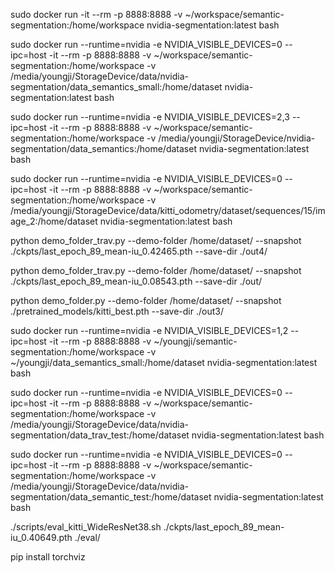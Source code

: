 sudo docker run -it --rm -p 8888:8888 -v ~/workspace/semantic-segmentation:/home/workspace nvidia-segmentation:latest bash

sudo docker run --runtime=nvidia -e NVIDIA_VISIBLE_DEVICES=0 --ipc=host -it --rm -p 8888:8888 -v ~/workspace/semantic-segmentation:/home/workspace -v /media/youngji/StorageDevice/data/nvidia-segmentation/data_semantics_small:/home/dataset  nvidia-segmentation:latest bash

sudo docker run --runtime=nvidia -e NVIDIA_VISIBLE_DEVICES=2,3 --ipc=host -it --rm -p 8888:8888 -v ~/workspace/semantic-segmentation:/home/workspace -v /media/youngji/StorageDevice/nvidia-segmentation/data_semantics:/home/dataset  nvidia-segmentation:latest bash

sudo docker run --runtime=nvidia -e NVIDIA_VISIBLE_DEVICES=0 --ipc=host -it --rm -p 8888:8888 -v ~/workspace/semantic-segmentation:/home/workspace -v /media/youngji/StorageDevice/data/kitti_odometry/dataset/sequences/15/image_2:/home/dataset  nvidia-segmentation:latest bash

python demo_folder_trav.py --demo-folder /home/dataset/ --snapshot ./ckpts/last_epoch_89_mean-iu_0.42465.pth --save-dir ./out4/

python demo_folder_trav.py --demo-folder /home/dataset/ --snapshot ./ckpts/last_epoch_89_mean-iu_0.08543.pth --save-dir ./out/

python demo_folder.py --demo-folder /home/dataset/ --snapshot ./pretrained_models/kitti_best.pth --save-dir ./out3/

sudo docker run --runtime=nvidia -e NVIDIA_VISIBLE_DEVICES=1,2 --ipc=host -it --rm -p 8888:8888 -v ~/youngji/semantic-segmentation:/home/workspace -v ~/youngji/data_semantics_small:/home/dataset  nvidia-segmentation:latest bash

sudo docker run --runtime=nvidia -e NVIDIA_VISIBLE_DEVICES=0 --ipc=host -it --rm -p 8888:8888 -v ~/workspace/semantic-segmentation:/home/workspace -v /media/youngji/StorageDevice/data/nvidia-segmentation/data_trav_test:/home/dataset  nvidia-segmentation:latest bash

sudo docker run --runtime=nvidia -e NVIDIA_VISIBLE_DEVICES=0 --ipc=host -it --rm -p 8888:8888 -v ~/workspace/semantic-segmentation:/home/workspace -v /media/youngji/StorageDevice/data/nvidia-segmentation/data_semantic_test:/home/dataset  nvidia-segmentation:latest bash

./scripts/eval_kitti_WideResNet38.sh ./ckpts/last_epoch_89_mean-iu_0.40649.pth ./eval/

pip install torchviz

